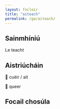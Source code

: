 ```yaml
---
layout: focloir
title: "aiteach"
permalink: /ga/aiteach/
---
```


## Sainmhíniú

Le teacht

## Aistriúcháin

&#x1f3f4;&#xe0067;&#xe0062;&#xe0073;&#xe0063;&#xe0074;&#xe007f; cuèir / ait

&#x1f3f4;&#xe0067;&#xe0062;&#xe0065;&#xe006e;&#xe0067;&#xe007f; queer

## Focail chosúla